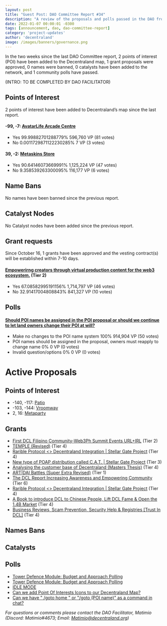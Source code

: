 ```yaml
---
layout: post
title: "Guest Post: DAO Committee Report #34"
description: "A review of the proposals and polls passed in the DAO from October 16 through October 31".
date: 2022-01-07 00:00:01 -0300
tags: [announcement, dao, dao-committee-report]
category: 'project-updates'
author: 'decentraland'
image: /images/banners/governance.png
---
```


In the two weeks since the last DAO Committee report, 2 points of interest (POI) have been added to the Decentraland map, 1 grant proposals were approved, 0 names were banned, 0 catalysts have been added to the network, and 1 community polls have passed.

(INTRO: TO BE COMPLETED BY DAO FACILITATOR)

## Points of Interest
2 points of interest have been added to Decentraland’s map since the last report.


#### -99, -7: [AvatarLife Arcade Centre](https://governance.decentraland.org/proposal/?id=7d741f90-4935-11ed-bdf3-75f4f4d9ef2f)

* Yes 99.99882701288779% 596,760 VP (81 votes)
* No 0.0011729871122230285% 7 VP (3 votes)


#### 39, -2: [Metaskins  Store](https://governance.decentraland.org/proposal/?id=dd7a2340-48d0-11ed-bdf3-75f4f4d9ef2f)

* Yes 90.64146073669991% 1,125,224 VP (47 votes)
* No 9.358539263300095% 116,177 VP (6 votes)


## Name Bans

No names have been banned since the previous report.

## Catalyst Nodes
No Catalyst nodes have been added since the previous report.


## Grant requests
Since October 16, 1 grants have been approved and the vesting contract(s) will be established within 7-10 days.


#### [Empowerirng creators through  virtual production content for the web3 ecosystem.](https://governance.decentraland.org/proposal/?id=1d2927b0-48aa-11ed-bdf3-75f4f4d9ef2f) (Tier 2)

* Yes 67.08582995191156% 1,714,797 VP (46 votes)
* No 32.91417004808843% 841,327 VP (10 votes)


## Polls

#### [Should POI names be assigned in the POI proposal or should we continue to let land owners change their POI at will?](https://governance.decentraland.org/proposal/?id=21bcd0f0-4a68-11ed-bdf3-75f4f4d9ef2f)

* Make no changes to the POI name system 100% 914,904 VP (50 votes)
* POI names should be assigned in the proposal, owners must reapply to change name 0% 0 VP (0 votes)
* Invalid question/options 0% 0 VP (0 votes)



# Active Proposals

## Points of Interest

* -140, -117: [Patio](https://governance.decentraland.org/proposal/?id=0140de10-4c26-11ed-a234-ef1b91ca21e2)
* -103, -144: [Vroomway](https://governance.decentraland.org/proposal/?id=19ad2a50-4aad-11ed-bdf3-75f4f4d9ef2f)
* 2, 16: [Metaparty](https://governance.decentraland.org/proposal/?id=75c43a60-4a65-11ed-bdf3-75f4f4d9ef2f)

## Grants

* [First DCL Filipino Community-Web3Ph Summit Events URL+IRL](https://governance.decentraland.org/proposal/?id=a93f9f00-4ecb-11ed-ac8f-85b3b507fed5) (Tier 2)
* [TEMPLE  (Revised)](https://governance.decentraland.org/proposal/?id=dac5ea50-4ca2-11ed-a234-ef1b91ca21e2) (Tier 4)
* [Rarible Protocol &lt;&gt; Decentraland Integration | Stellar Gate Project](https://governance.decentraland.org/proposal/?id=fb94dcb0-4c38-11ed-a234-ef1b91ca21e2) (Tier 4)
* [New type of POAP distribution called C.A.T. | Stellar Gate Project](https://governance.decentraland.org/proposal/?id=13309bc0-4c2f-11ed-a234-ef1b91ca21e2) (Tier 3)
* [Analysing the customer base of Decentraland (Masters Thesis)](https://governance.decentraland.org/proposal/?id=3eeea430-4c13-11ed-a234-ef1b91ca21e2) (Tier 4)
* [ART|DAI Battles (Super Extra Revised)](https://governance.decentraland.org/proposal/?id=e2cdaad0-4a72-11ed-bdf3-75f4f4d9ef2f) (Tier 1)
* [The DCL Report Increasing Awareness and Empowering Community](https://governance.decentraland.org/proposal/?id=9575fd70-48bd-11ed-bdf3-75f4f4d9ef2f) (Tier 6)
* [Rarible Protocol &lt;&gt; Decentraland Integration | Stellar Gate Project](https://governance.decentraland.org/proposal/?id=334a1f50-482c-11ed-9eb2-21be7ab68113) (Tier 4)
* [A Book to introduce DCL to Chinese People, Lift DCL Fame &amp; Open the 1.4B Market](https://governance.decentraland.org/proposal/?id=847247f0-4547-11ed-9eb2-21be7ab68113) (Tier 4)
* [Business Reviews, Scam Prevention, Security Help &amp; Registries [Trust In DCL]](https://governance.decentraland.org/proposal/?id=8f170b00-4547-11ed-9eb2-21be7ab68113) (Tier 4)

## Names Bans


## Catalysts


## Polls

* [Tower Defence Module: Budget and Approach Polling](https://governance.decentraland.org/proposal/?id=8a23cb00-4e5d-11ed-abb3-973d82c8ef3b)
* [Tower Defence Module: Budget and Approach Polling](https://governance.decentraland.org/proposal/?id=1caa47c0-4e5d-11ed-abb3-973d82c8ef3b)
* [IDLE MODE](https://governance.decentraland.org/proposal/?id=2881d1a0-4db1-11ed-a234-ef1b91ca21e2)
* [Can we add Point Of Interests Icons to our Decentraland Map?](https://governance.decentraland.org/proposal/?id=6fbd8ba0-4b85-11ed-a234-ef1b91ca21e2)
* [Can we have &#34; /goto home &#34; or &#34;/goto (POI name)&#34; as a command in chat?](https://governance.decentraland.org/proposal/?id=a4788ad0-4b7a-11ed-a234-ef1b91ca21e2)

*For questions or comments please contact the DAO Facilitator, Matimio (Discord: Matimio#4673; Email: [Matimio@decentraland.org](mailto:Matimio@decentraland.org))*